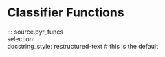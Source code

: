 # Classifier Functions

::: source.pyr_funcs  
    selection:  
      docstring_style: restructured-text  # this is the default  

[comment]: <> (      docstring_options:  )

[comment]: <> (        replace_admonitions: no   )

[comment]: <> (::: pyr_funcs)